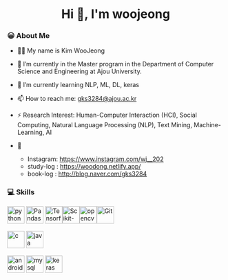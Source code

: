 <h1 align="center">Hi 👋, I'm woojeong</h1>

### 😀 About Me

- 👩🏻 My name is Kim WooJeong

- 🔭 I’m currently in the Master program in the Department of Computer Science and Engineering at Ajou University.

- 🌱 I’m currently learning NLP, ML, DL, keras

- 📫 How to reach me: gks3284@ajou.ac.kr

- ⚡ Research Interest: Human-Computer Interaction (HCI), Social Computing, Natural Language Processing (NLP), Text Mining, Machine-Learning, AI

- 👻
  - Instagram: https://www.instagram.com/wj__202
  - study-log : https://woodong.netlify.app/
  - book-log : http://blog.naver.com/gks3284


### 💻 Skills
<div>
<img src="https://devicons.github.io/devicon/devicon.git/icons/python/python-original.svg" alt="python" width="40" height="40"/> <img src="https://avatars1.githubusercontent.com/u/21206976?s=200&v=4" alt="Pandas" width="40px"/> <img src="https://avatars0.githubusercontent.com/u/15658638?s=200&v=4" alt="Tensorflow" width="40px" /><img src="https://avatars2.githubusercontent.com/u/365630?s=200&v=4" alt="Scikit-learn" width="40px" /><img src="https://www.vectorlogo.zone/logos/opencv/opencv-icon.svg" alt="opencv" width="40" height="40"/><img src="https://user-images.githubusercontent.com/32125218/89159419-6c847c80-d5aa-11ea-8421-2301fbc9c917.png" alt="Git" width="40px" />

<img src="https://devicons.github.io/devicon/devicon.git/icons/c/c-original.svg" alt="c" width="40" height="40"/>  <img src="https://devicons.github.io/devicon/devicon.git/icons/java/java-original-wordmark.svg" alt="java" width="40" height="40"/> <p align="left"><img src="https://devicons.github.io/devicon/devicon.git/icons/android/android-original-wordmark.svg" alt="android" width="40" height="40"/> <img src="https://devicons.github.io/devicon/devicon.git/icons/mysql/mysql-original-wordmark.svg" alt="mysql" width="40" height="40"/> <img src="https://upload.wikimedia.org/wikipedia/commons/thumb/a/ae/Keras_logo.svg/1024px-Keras_logo.svg.png" alt="keras" width="40" height="40"/>

</div>
